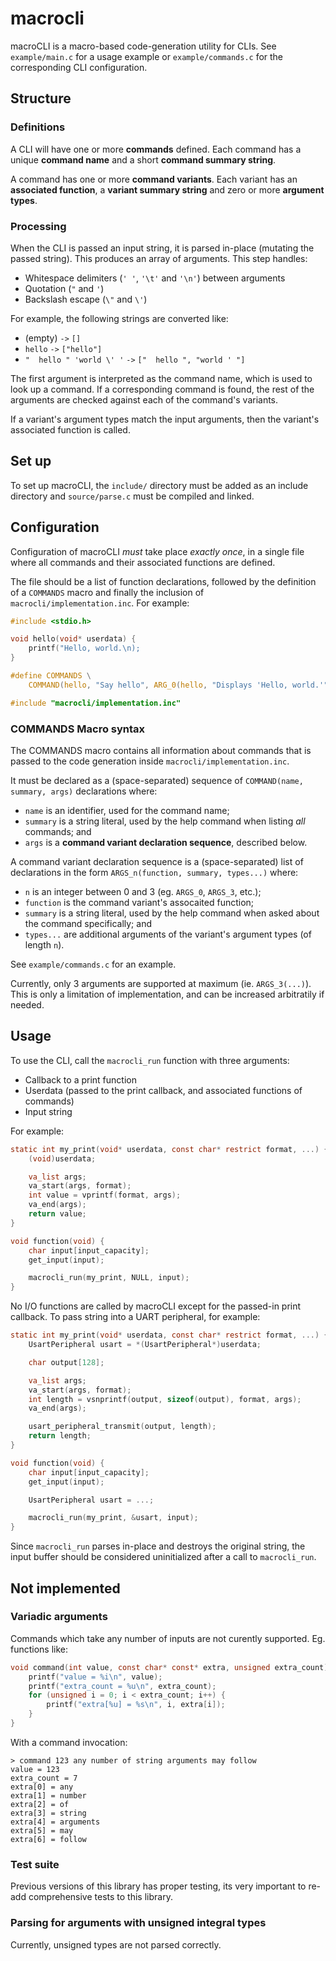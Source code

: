 # macrocli

macroCLI is a macro-based code-generation utility for CLIs. See `example/main.c` for a usage example or `example/commands.c` for the corresponding CLI configuration.

## Structure

### Definitions

A CLI will have one or more **commands** defined. Each command has a unique **command name** and a short **command summary string**.

A command has one or more **command variants**. Each variant has an **associated function**, a **variant summary string** and zero or more **argument types**.

### Processing

When the CLI is passed an input string, it is parsed in-place (mutating the passed string). This produces an array of arguments. This step handles:
- Whitespace delimiters (`' '`, `'\t'` and `'\n'`) between arguments
- Quotation (`"` and `'`)
- Backslash escape (`\"` and `\'`)

For example, the following strings are converted like:
- (empty) `->` `[]`
- ` hello ` `->` `["hello"]`
- `"  hello " 'world \' '` `->` `["  hello ", "world ' "]`

The first argument is interpreted as the command name, which is used to look up a command. If a corresponding command is found, the rest of the arguments are checked against each of the command's variants.

If a variant's argument types match the input arguments, then the variant's associated function is called.

## Set up

To set up macroCLI, the `include/` directory must be added as an include directory and `source/parse.c` must be compiled and linked.

## Configuration

Configuration of macroCLI *must* take place *exactly once*, in a single file where all commands and their associated functions are defined.

The file should be a list of function declarations, followed by the definition of a `COMMANDS` macro and finally the inclusion of `macrocli/implementation.inc`. For example:
```c
#include <stdio.h>

void hello(void* userdata) {
    printf("Hello, world.\n);
}

#define COMMANDS \
    COMMAND(hello, "Say hello", ARG_0(hello, "Displays 'Hello, world.'"))

#include "macrocli/implementation.inc"
```

### COMMANDS Macro syntax

The COMMANDS macro contains all information about commands that is passed to the code generation inside `macrocli/implementation.inc`.

It must be declared as a (space-separated) sequence of `COMMAND(name, summary, args)` declarations where:
- `name` is an identifier, used for the command name;
- `summary` is a string literal, used by the help command when listing *all* commands; and
- `args` is a **command variant declaration sequence**, described below.

A command variant declaration sequence is a (space-separated) list of declarations in the form `ARGS_n(function, summary, types...)` where:
- `n` is an integer between 0 and 3 (eg. `ARGS_0`, `ARGS_3`, etc.);
- `function` is the command variant's assocaited function;
- `summary` is a string literal, used by the help command when asked about the command specifically; and
- `types...` are additional arguments of the variant's argument types (of length `n`).

See `example/commands.c` for an example.

Currently, only 3 arguments are supported at maximum (ie. `ARGS_3(...)`). This is only a limitation of implementation, and can be increased arbitratily if needed.

## Usage

To use the CLI, call the `macrocli_run` function with three arguments:
- Callback to a print function
- Userdata (passed to the print callback, and associated functions of commands)
- Input string

For example:

```c
static int my_print(void* userdata, const char* restrict format, ...) {
    (void)userdata;

    va_list args;
    va_start(args, format);
    int value = vprintf(format, args);
    va_end(args);
    return value;
}

void function(void) {
    char input[input_capacity];
    get_input(input);

    macrocli_run(my_print, NULL, input);
}
```

No I/O functions are called by macroCLI except for the passed-in print callback. To pass string into a UART peripheral, for example:


```c
static int my_print(void* userdata, const char* restrict format, ...) {
    UsartPeripheral usart = *(UsartPeripheral*)userdata;

    char output[128];

    va_list args;
    va_start(args, format);
    int length = vsnprintf(output, sizeof(output), format, args);
    va_end(args);

    usart_peripheral_transmit(output, length);
    return length;
}

void function(void) {
    char input[input_capacity];
    get_input(input);

    UsartPeripheral usart = ...;

    macrocli_run(my_print, &usart, input);
}
```

Since `macrocli_run` parses in-place and destroys the original string, the input buffer should be considered uninitialized after a call to `macrocli_run`.

## Not implemented

### Variadic arguments

Commands which take any number of inputs are not curently supported. Eg. functions like:
```c
void command(int value, const char* const* extra, unsigned extra_count) {
    printf("value = %i\n", value);
    printf("extra_count = %u\n", extra_count);
    for (unsigned i = 0; i < extra_count; i++) {
        printf("extra[%u] = %s\n", i, extra[i]);
    }
}
```

With a command invocation:
```
> command 123 any number of string arguments may follow
value = 123
extra_count = 7
extra[0] = any
extra[1] = number
extra[2] = of
extra[3] = string
extra[4] = arguments
extra[5] = may
extra[6] = follow
```

### Test suite

Previous versions of this library has proper testing, its very important to re-add comprehensive tests to this library.

### Parsing for arguments with unsigned integral types

Currently, unsigned types are not parsed correctly.
